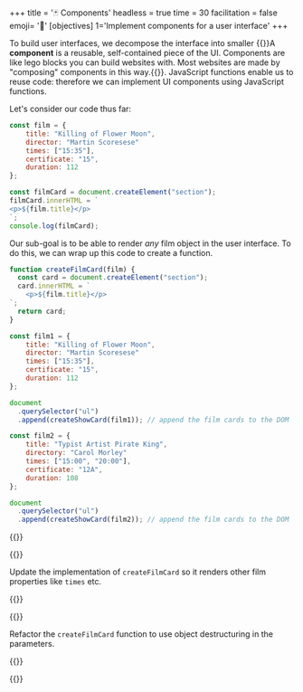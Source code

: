 +++
title = '🃏 Components'
headless = true
time = 30
facilitation = false
emoji= '🧩'
[objectives]
    1='Implement components for a user interface'
+++

To build user interfaces, we decompose the interface into smaller {{<tooltip title="UI components">}}A **component** is a reusable, self-contained piece of the UI. Components are like lego blocks you can build websites with. Most websites are made by "composing" components in this way.{{</tooltip>}}. JavaScript functions enable us to reuse code: therefore we can implement UI components using JavaScript functions.

Let's consider our code thus far:

```js
const film = {
    title: "Killing of Flower Moon",
    director: "Martin Scoresese"
    times: ["15:35"],
    certificate: "15",
    duration: 112
};

const filmCard = document.createElement("section");
filmCard.innerHTML = `
<p>${film.title}</p>
`;
console.log(filmCard);
```

Our sub-goal is to be able to render _any_ film object in the user interface. To do this, we can wrap up this code to create a function.

```js
function createFilmCard(film) {
  const card = document.createElement("section");
  card.innerHTML = `
    <p>${film.title}</p>
`;
  return card;
}

const film1 = {
    title: "Killing of Flower Moon",
    director: "Martin Scoresese"
    times: ["15:35"],
    certificate: "15",
    duration: 112
};

document
  .querySelector("ul")
  .append(createShowCard(film1)); // append the film cards to the DOM

const film2 = {
    title: "Typist Artist Pirate King",
    directory: "Carol Morley"
    times: ["15:00", "20:00"],
    certificate: "12A",
    duration: 108
};

document
  .querySelector("ul")
  .append(createShowCard(film2)); // append the film cards to the DOM
```

{{<tabs>}}

{{<tab name="🔧 Implement">}}

Update the implementation of `createFilmCard` so it renders other film properties like `times` etc.

{{</tab>}}

{{<tab name="🧹 Refactor">}}

Refactor the `createFilmCard` function to use object destructuring in the parameters.

{{</tab>}}

{{</tabs>}}
